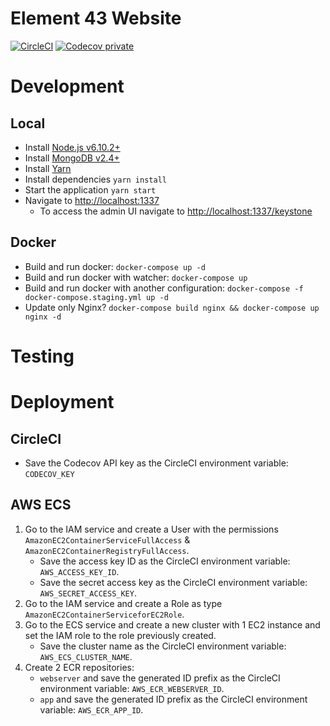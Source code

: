 # Element 43 Website

[![CircleCI](https://circleci.com/gh/kieranroneill/element-43-website/tree/master.svg?style=shield&circle-token=aeaee34d69c54a1eb5d30ad5ccc9903e448bcbef)](https://circleci.com/gh/kieranroneill/element-43-website/tree/master)  [![Codecov private](https://img.shields.io/codecov/c/token/YwRjUTJRVb/github/kieranroneill/element-43-website/master.svg?style=flat-square)](https://codecov.io/gh/kieranroneill/element-43-website)

# Development

## Local

* Install [Node.js v6.10.2+](https://nodejs.org/en/)
* Install [MongoDB v2.4+](http://www.mongodb.org/downloads)
* Install [Yarn](https://yarnpkg.com/lang/en/docs/install)
* Install dependencies `yarn install`
* Start the application `yarn start`
* Navigate to [http://localhost:1337](http://localhost:1337)
    * To access the admin UI navigate to [http://localhost:1337/keystone](http://localhost:1337/keystone)

## Docker

* Build and run docker: `docker-compose up -d`
* Build and run docker with watcher: `docker-compose up`
* Build and run docker with another configuration: `docker-compose -f docker-compose.staging.yml up -d`
* Update only Nginx? `docker-compose build nginx && docker-compose up nginx -d`

# Testing

# Deployment
    
## CircleCI

* Save the Codecov API key as the CircleCI environment variable: `CODECOV_KEY`
    
## AWS ECS

1. Go to the IAM service and create a User with the permissions `AmazonEC2ContainerServiceFullAccess` & `AmazonEC2ContainerRegistryFullAccess`.
    * Save the access key ID as the CircleCI environment variable: `AWS_ACCESS_KEY_ID`.
    * Save the secret access key as the CircleCI environment variable: `AWS_SECRET_ACCESS_KEY`.
2. Go to the IAM service and create a Role as type `AmazonEC2ContainerServiceforEC2Role`.
3. Go to the ECS service and create a new cluster with 1 EC2 instance and set the IAM role to the role previously created.
    * Save the cluster name as the CircleCI environment variable: `AWS_ECS_CLUSTER_NAME`.
2. Create 2 ECR repositories:
    * `webserver` and save the generated ID prefix as the CircleCI environment variable: `AWS_ECR_WEBSERVER_ID`.
    * `app` and save the generated ID prefix as the CircleCI environment variable: `AWS_ECR_APP_ID`.
